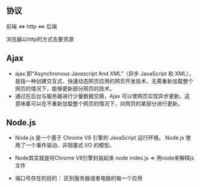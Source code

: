 ## 协议
 前端   <=>   http   <=>   后端

 浏览器以http的方式去要资源

## Ajax
  - ajax 即“Asynchronous Javascript And XML”（异步 JavaScript 和 XML），是指一种创建交互式、快速动态网页应用的网页开发技术，无需重新加载整个网页的情况下，能够更新部分网页的技术。
  - 通过在后台与服务器进行少量数据交换，Ajax 可以使网页实现异步更新。这意味着可以在不重新加载整个网页的情况下，对网页的某部分进行更新。

## Node.js
  - Node.js 是一个基于 Chrome V8 引擎的 JavaScript 运行环境。 Node.js 使用了一个事件驱动、非阻塞式 I/O 的模型。
  - Node其实就是将Chrome V8引擎封装起来
node index.js  =>  用node来解释js文件

  - 端口号存在的目的：
    区别服务器或者电脑的每一个应用